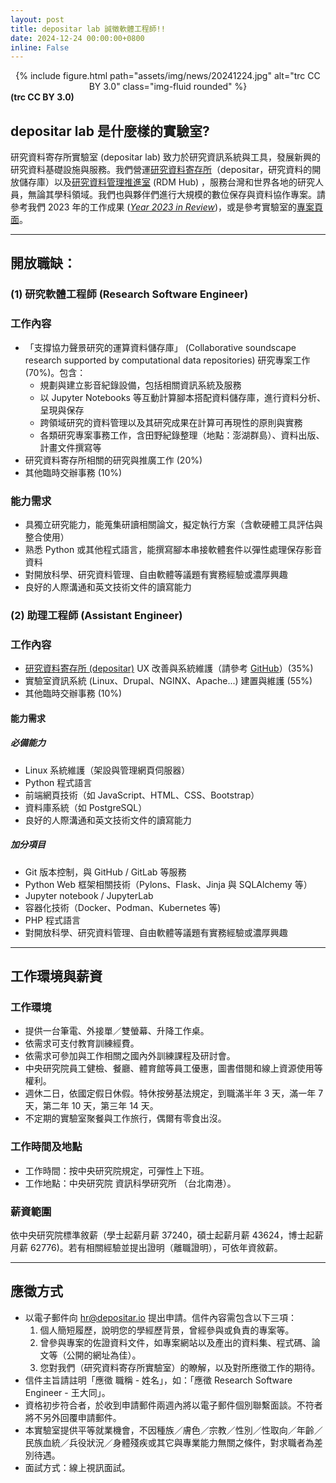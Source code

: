 ```yaml
---
layout: post
title: depositar lab 誠徵軟體工程師!! 
date: 2024-12-24 00:00:00+0800
inline: False
---
```


<center>
<div class="row">
    <div class="col-sm mt-3 mt-md-0">
        {% include figure.html path="assets/img/news/20241224.jpg" alt="trc CC BY 3.0" class="img-fluid rounded" %}
    </div>
</div>
</center>
<div class="caption">
    <b>(trc CC BY 3.0)</b>
</div>


## depositar lab 是什麼樣的實驗室?

研究資料寄存所實驗室 (depositar lab) 致力於研究資訊系統與工具，發展新興的研究資料基礎設施與服務。我們營運[研究資料寄存所](https://data.depositar.io/)（depositar，研究資料的開放儲存庫）以及[研究資料管理推進室](https://data.depositar.io/) (RDM Hub) ，服務台灣和世界各地的研究人員，無論其學科領域。我們也與夥伴們進行大規模的數位保存與資料協作專案。請參考我們 2023 年的工作成果 (_[Year 2023 in Review](https://lab.depositar.io/zh-tw/news/240501_1/)_)，或是參考實驗室的[專案頁面](https://lab.depositar.io/zh-tw/projects/)。

---

## 開放職缺：

### (1) 研究軟體工程師  (Research Software Engineer)
### 工作內容

- 「支撐協力聲景研究的運算資料儲存庫」 (Collaborative soundscape research supported by computational data repositories) 研究專案工作 (70%)。包含：
    - 規劃與建立影音紀錄設備，包括相關資訊系統及服務
    - 以 Jupyter Notebooks 等互動計算腳本搭配資料儲存庫，進行資料分析、呈現與保存 
    - 跨領域研究的資料管理以及其研究成果在計算可再現性的原則與實務
    - 各類研究專案事務工作，含田野紀錄整理（地點：澎湖群島）、資料出版、計畫文件撰寫等
- 研究資料寄存所相關的研究與推廣工作 (20%)
- 其他臨時交辦事務 (10%)

### 能力需求

- 具獨立研究能力，能蒐集研讀相關論文，擬定執行方案（含軟硬體工具評估與整合使用）
- 熟悉 Python 或其他程式語言，能撰寫腳本串接軟體套件以彈性處理保存影音資料
- 對開放科學、研究資料管理、自由軟體等議題有實務經驗或濃厚興趣
- 良好的人際溝通和英文技術文件的讀寫能力


### (2) 助理工程師 (Assistant Engineer)
### 工作內容
- [研究資料寄存所 (depositar)](https://data.depositar.io/) UX 改善與系統維護（請參考 [GitHub](https://github.com/depositar/)）(35%)
- 實驗室資訊系統 (Linux、Drupal、NGINX、Apache...) 建置與維護 (55%)
- 其他臨時交辦事務 (10%)

####  能力需求

##### 必備能力
- Linux 系統維護（架設與管理網頁伺服器）
- Python 程式語言
- 前端網頁技術（如 JavaScript、HTML、CSS、Bootstrap）
- 資料庫系統（如 PostgreSQL）
- 良好的人際溝通和英文技術文件的讀寫能力

##### 加分項目
- Git 版本控制，與 GitHub / GitLab 等服務
- Python Web 框架相關技術（Pylons、Flask、Jinja 與 SQLAlchemy 等）
- Jupyter notebook / JupyterLab
- 容器化技術（Docker、Podman、Kubernetes 等)
- PHP 程式語言
- 對開放科學、研究資料管理、自由軟體等議題有實務經驗或濃厚興趣

---

## 工作環境與薪資

### 工作環境

* 提供一台筆電、外接單／雙螢幕、升降工作桌。
* 依需求可支付教育訓練經費。
* 依需求可參加與工作相關之國內外訓練課程及研討會。
* 中央研究院員工健檢、餐廳、體育館等員工優惠，圖書借閱和線上資源使用等權利。
* 週休二日，依國定假日休假。特休按勞基法規定，到職滿半年 3 天，滿一年 7 天，第二年 10 天，第三年 14 天。
* 不定期的實驗室聚餐與工作旅行，偶爾有零食出沒。


### 工作時間及地點
* 工作時間：按中央研究院規定，可彈性上下班。
* 工作地點：中央研究院 資訊科學研究所 （台北南港）。


### 薪資範圍
依中央研究院標準敘薪（學士起薪月薪 37240，碩士起薪月薪 43624，博士起薪月薪 62776)。若有相關經驗並提出證明（離職證明），可依年資敘薪。

---

## 應徵方式

- 以電子郵件向 [hr@depositar.io](mailto:hr@depositar.io) 提出申請。信件內容需包含以下三項：
    1. 個人簡短履歷，說明您的學經歷背景，曾經參與或負責的專案等。
    2. 曾參與專案的佐證資料文件，如專案網站以及產出的資料集、程式碼、論文等（公開的網址為佳）。
    3. 您對我們（研究資料寄存所實驗室）的瞭解，以及對所應徵工作的期待。
- 信件主旨請註明「應徵 職稱 - 姓名」，如：「應徵 Research Software Engineer  - 王大同」。
- 資格初步符合者，於收到申請郵件兩週內將以電子郵件個別聯繫面談。不符者將不另外回覆申請郵件。
- 本實驗室提供平等就業機會，不因種族／膚色／宗教／性別／性取向／年齡／民族血統／兵役狀況／身體殘疾或其它與專業能力無關之條件，對求職者為差別待遇。
- 面試方式：線上視訊面試。
